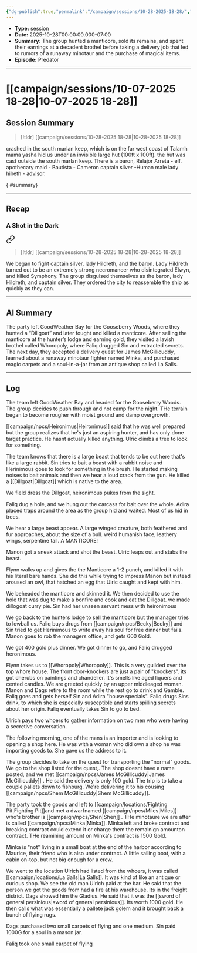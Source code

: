 ```yaml
---
{"dg-publish":true,"permalink":"/campaign/sessions/10-28-2025-18-28/","created":"2025-10-28T18:28:47.251-07:00","updated":"2025-10-29T15:59:40.981-07:00"}
---
```



<p><span><ul>
<li dir="auto"><strong>Type:</strong> session</li>
<li dir="auto"><strong>Date:</strong> 2025-10-28T00:00:00.000-07:00</li>
<li dir="auto"><strong>Summary:</strong> The group hunted a manticore, sold its remains, and spent their earnings at a decadent brothel before taking a delivery job that led to rumors of a runaway minotaur and the purchase of magical items.</li>
<li dir="auto"><strong>Episode:</strong> Predator</li>
</ul></span></p>

---

# [[campaign/sessions/10-07-2025 18-28\|10-07-2025 18-28]]

## Session Summary
> [!tldr] [[campaign/sessions/10-28-2025 18-28\|10-28-2025 18-28]]
> 
crashed in the south marlan keep, which is on the far west coast of Talamh mama yasha hid us under an invisible large hut (100ft x 100ft). the hut was cast outside the south marlan keep. There is a baron, Relajor Arreta - elf.
apothecary maid - Bautista - Cameron captain silver -Human male lady hilreth - advisor.
>
{ #summary}


---

## Recap
### **A Shot in the Dark**

<div class="transclusion internal-embed is-loaded"><a class="markdown-embed-link" href="/campaign/sessions/10-14-2025-18-28/#summary" aria-label="Open link"><svg xmlns="http://www.w3.org/2000/svg" width="24" height="24" viewBox="0 0 24 24" fill="none" stroke="currentColor" stroke-width="2" stroke-linecap="round" stroke-linejoin="round" class="svg-icon lucide-link"><path d="M10 13a5 5 0 0 0 7.54.54l3-3a5 5 0 0 0-7.07-7.07l-1.72 1.71"></path><path d="M14 11a5 5 0 0 0-7.54-.54l-3 3a5 5 0 0 0 7.07 7.07l1.71-1.71"></path></svg></a><div class="markdown-embed">



> [!tldr] [[campaign/sessions/10-28-2025 18-28\|10-28-2025 18-28]]
> 
We began to fight captain silver, lady Hildreth, and the baron. Lady Hildreth turned out to be an extremely strong necromancer who disintegrated Elwyn, and killed Symphony. The group disguised themselves as the baron, lady Hildreth, and captain silver. They ordered the city to reassemble the ship as quickly as they can.
> 

</div></div>


---

## AI Summary

The party left GoodWeather Bay for the Gooseberry Woods, where they hunted a “Dillgoat” and later fought and killed a manticore. After selling the manticore at the hunter’s lodge and earning gold, they visited a lavish brothel called Whoropoly, where Faliq drugged Sin and extracted secrets. The next day, they accepted a delivery quest for James McGillicuddy, learned about a runaway minotaur fighter named Minka, and purchased magic carpets and a soul-in-a-jar from an antique shop called La Salls.

---

## Log

The team left GoodWeather Bay and headed for the Gooseberry Woods. The group decides to push through and not camp for the night. THe terrain began to become rougher with moist ground and damp overgrowth. 

[[campaign/npcs/Heironimus\|Heironimus]] said that he was well prepared but the group realizes that he's just an aspiring hunter, and has only done target practice. He hasnt actually killed anything. Ulric climbs a tree to look for something. 

The team knows that there is a large beast that tends to be out here that's like a large rabbit. Sin tries to bait a beast with a rabbit noise and Herinimous goes to look for something in the brush. He started making noises to bait animals and then we hear a loud crack from the gun. He killed a [[Dillgoat\|Dillgoat]] which is native to the area. 

We field dress the Dillgoat, heironimous pukes from the sight. 

Faliq dug a hole, and we hung out the carcass for bait over the whole. Adira placed traps around the area as the group hid and waited. Most of us hid in trees.

We hear a large beast appear. A large winged creature, both feathered and fur approaches, about the size of a bull. weird humanish face, leathery wings, serpentine tail. A MANTICORE!

Manon got a sneak attack and shot the beast. Ulric leaps out and stabs the beast. 

Flynn walks up and gives the the Manticore a 1-2 punch, and killed it with his literal bare hands. She did this while trying to impress Manon but instead aroused an owl, that hatched an egg that Ulric caught and kept with him. 

We beheaded the manticore and skinned it. We then decided to use the hole that was dug to make a bonfire and cook and eat the Dillgoat. we made dillogoat curry pie. Sin had her unseen servant mess with heironimous

We go back to the hunters lodge to sell the manticore but the manager tries to lowball us. Faliq buys drugs from [[campaign/npcs/Becky\|Becky]] and Sin tried to get Herinimous to write away his soul for free dinner but fails. Manon goes to rob the managers office, and gets 600 Gold. 

We got 400 gold plus dinner. We got dinner to go, and Faliq drugged heronimous.

Flynn takes us to [[Whoropoly\|Whoropoly]]. This is a very guilded over the top whore house. The front door-knockers are just a pair of "knockers". its got cherubs on paintings and chandelier. It's smells like aged liquers and cented candles. We are greeted quickly by an upper middleaged woman. 
Manon and Dags retire to the room while the rest go to drink and Gamble. Faliq goes and gets herself Sin and Adira "house specials". Faliq drugs Sins drink, to which she is especially susceptible and starts spilling secrets about her origin. Faliq eventually takes Sin to go to bed. 

Ulrich pays two whoers to gather information on two men who were having a secretive conversation. 

The following morning, one of the mans is an importer and is looking to opening a shop here. He was with a woman who did own a shop he was importing goods to. She gave us the address to it. 

The group decides to take on the quest for transporting the "normal" goods. We go to the shop listed for the quest,. The shop doesnt have a name posted, and we met [[campaign/npcs/James McGillicuddy\|James McGillicuddy]] . He said the delivery is only 100 gold. The trip is to take a couple pallets down to fishburg. We're delivering it to his cousing [[campaign/npcs/Shem McGillicuddy\|Shem McGillicuddy]]. 

The party took the goods and left to [[campaign/locations/Fighting Pit\|Fighting Pit]]and met a dwarfnamed [[campaign/npcs/Miles\|Miles]] who's brother is [[campaign/npcs/Shen\|Shen]] . THe minotaure we are after is called [[campaign/npcs/Minka\|Minka]]. Minka left and broke contract and breaking contract could extend it or charge them the remainign amounton contract. THe reamining amount on Minka's contract is  1500 Gold. 

Minka is "not" living in a small boat at the end of the harbor according to Maurice, their friend who is also under contract. A little sailing boat, with a cabin on-top, but not big enough for a crew. 

We went to the location Ulrich had listed from the whoers, it was called [[campaign/locations/La Salls\|La Salls]]. It was kind of like an antique or curious shop. We see the old man Ulrich paid at the bar. He said that the person we got the goods from had a fire at his warehouse. Its in the freight district. Dags showed him the Gladius. He said that it was the [[sword of general persinious\|sword of general persinious]]. Its worth 1000 gold. He then calls what was essentially a pallete jack golem and it brought back a bunch of flying rugs. 

Dags purchased two small carpets of flying and one medium. Sin paid 1000G for a soul in a mason jar. 

Faliq took one small carpet of flying